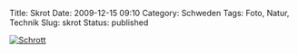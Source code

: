 Title: Skrot
Date: 2009-12-15 09:10
Category: Schweden
Tags: Foto, Natur, Technik
Slug: skrot
Status: published

[![Schrott](/pic/skrotskog_s.jpg "Schrott")](/pic/skrotskog_l.jpg)


